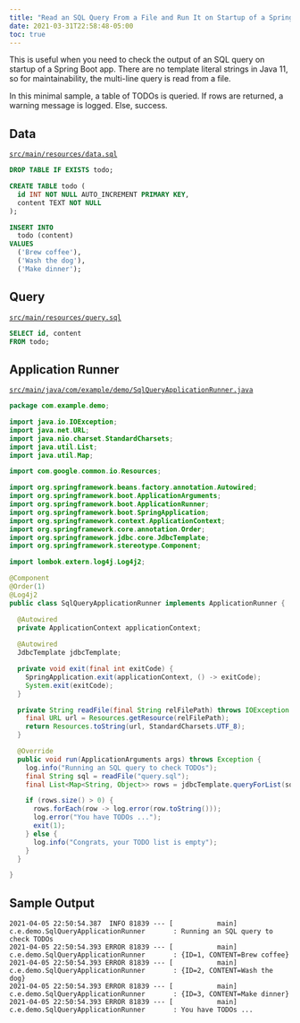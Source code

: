 ```yaml
---
title: "Read an SQL Query From a File and Run It on Startup of a Spring Boot App"
date: 2021-03-31T22:58:48-05:00
toc: true
---
```


This is useful when you need to check the output of an SQL query on startup of a Spring Boot app. There are no template literal strings in Java 11, so for maintainability, the multi-line query is read from a file.

<!--more-->

In this minimal sample, a table of TODOs is queried. If rows are returned, a warning message is logged. Else, success.

## Data

[`src/main/resources/data.sql`](https://github.com/zwbetz-gh/read-an-sql-query-from-a-file-and-run-it-on-startup-of-a-spring-boot-app/blob/main/src/main/resources/data.sql)

```sql
DROP TABLE IF EXISTS todo;

CREATE TABLE todo (
  id INT NOT NULL AUTO_INCREMENT PRIMARY KEY,
  content TEXT NOT NULL
);

INSERT INTO
  todo (content)
VALUES
  ('Brew coffee'),
  ('Wash the dog'),
  ('Make dinner');
```

## Query

[`src/main/resources/query.sql`](https://github.com/zwbetz-gh/read-an-sql-query-from-a-file-and-run-it-on-startup-of-a-spring-boot-app/blob/main/src/main/resources/query.sql)

```sql
SELECT id, content
FROM todo;
```

## Application Runner

[`src/main/java/com/example/demo/SqlQueryApplicationRunner.java`](https://github.com/zwbetz-gh/read-an-sql-query-from-a-file-and-run-it-on-startup-of-a-spring-boot-app/blob/main/src/main/java/com/example/demo/SqlQueryApplicationRunner.java)

```java
package com.example.demo;

import java.io.IOException;
import java.net.URL;
import java.nio.charset.StandardCharsets;
import java.util.List;
import java.util.Map;

import com.google.common.io.Resources;

import org.springframework.beans.factory.annotation.Autowired;
import org.springframework.boot.ApplicationArguments;
import org.springframework.boot.ApplicationRunner;
import org.springframework.boot.SpringApplication;
import org.springframework.context.ApplicationContext;
import org.springframework.core.annotation.Order;
import org.springframework.jdbc.core.JdbcTemplate;
import org.springframework.stereotype.Component;

import lombok.extern.log4j.Log4j2;

@Component
@Order(1)
@Log4j2
public class SqlQueryApplicationRunner implements ApplicationRunner {

  @Autowired
  private ApplicationContext applicationContext;
  
  @Autowired
  JdbcTemplate jdbcTemplate;

  private void exit(final int exitCode) {
    SpringApplication.exit(applicationContext, () -> exitCode);
    System.exit(exitCode);
  }

  private String readFile(final String relFilePath) throws IOException {
    final URL url = Resources.getResource(relFilePath);
    return Resources.toString(url, StandardCharsets.UTF_8);
  }

  @Override
  public void run(ApplicationArguments args) throws Exception {
    log.info("Running an SQL query to check TODOs");
    final String sql = readFile("query.sql");
    final List<Map<String, Object>> rows = jdbcTemplate.queryForList(sql);

    if (rows.size() > 0) {
      rows.forEach(row -> log.error(row.toString()));
      log.error("You have TODOs ...");
      exit(1);
    } else {
      log.info("Congrats, your TODO list is empty");
    }
  }

}
```

## Sample Output

```
2021-04-05 22:50:54.387  INFO 81839 --- [           main] c.e.demo.SqlQueryApplicationRunner       : Running an SQL query to check TODOs
2021-04-05 22:50:54.393 ERROR 81839 --- [           main] c.e.demo.SqlQueryApplicationRunner       : {ID=1, CONTENT=Brew coffee}
2021-04-05 22:50:54.393 ERROR 81839 --- [           main] c.e.demo.SqlQueryApplicationRunner       : {ID=2, CONTENT=Wash the dog}
2021-04-05 22:50:54.393 ERROR 81839 --- [           main] c.e.demo.SqlQueryApplicationRunner       : {ID=3, CONTENT=Make dinner}
2021-04-05 22:50:54.393 ERROR 81839 --- [           main] c.e.demo.SqlQueryApplicationRunner       : You have TODOs ...
```
